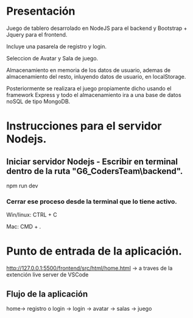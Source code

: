 # Presentación

Juego de tablero desarrolado en NodeJS para el backend y Bootstrap + Jquery para el frontend.

Incluye una pasarela de registro y login.

Seleccion de Avatar y Sala de juego.

Almacenamiento en memoria de los datos de usuario, ademas de almacenamiento del resto, inluyendo datos de usuario, en localStorage.

Posteriormente se realizara el juego propiamente dicho usando el framework Express y todo el almacenamiento ira a una
base de datos noSQL de tipo MongoDB.

# Instrucciones para el servidor Nodejs.

## Iniciar servidor Nodejs - Escribir en terminal dentro de la ruta "G6_CodersTeam\backend".

npm run dev

### Cerrar ese proceso desde la terminal que lo tiene activo.

Win/linux: CTRL + C

Mac: CMD + .

# Punto de entrada de la aplicación.

http://127.0.0.1:5500/frontend/src/html/home.html -> a traves de la extención live server de VSCode

## Flujo de la aplicación

home-> registro o login -> login -> avatar -> salas -> juego
